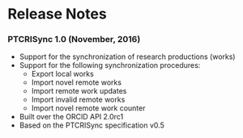 Release Notes
=============

### PTCRISync 1.0 (November, 2016)

* Support for the synchronization of research productions (works)
* Support for the following synchronization procedures:
  - Export local works
  - Import novel remote works
  - Import remote work updates
  - Import invalid remote works
  - Import novel remote work counter
* Built over the ORCID API 2.0rc1
* Based on the PTCRISync specification v0.5
